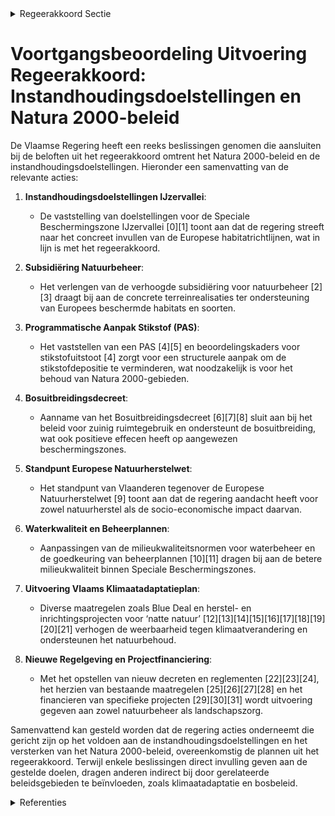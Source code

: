 

<details>
        <summary>Regeerakkoord Sectie </summary>
        <p>2.3.1 Instandhoudingsdoelstellingen en Natura 2000-beleid We zetten de versnelling van instandhoudingsbe-leid verder, waarbij binnen Speciale Beschermingszones natuur alle kansen krijgt. Hierbij blijven we rekening houden met het principe ‘sterkste schouders, zwaarste lasten’, socio-economische impact, zuinig ruimtegebruik en flankerend beleid. We zetten volop in op concrete terreinrealisaties om de Europees beschermde habitats en soorten in een gunstige staat van instandhouding te brengen. Het Vlaams Natura 2000-programma (2021-2026) zal hiertoe, in uitvoering van de Europese verplichtingen, een gedetailleerde uitvoeringsa-genda bevatten. In 2019 zetten we een gronden-bank in voor de realisatie van natuurdoelen, met prioriteit voor de Europese IHD-doelstellingen. Via het water-, lucht- en vergunningenbeleid verbeteren we gericht de milieukwaliteit en verminderen we de milieudruk in Speciale Beschermingszones. We monitoren de gevolgen van het significantiekader en het flankerend beleid op de stikstofdepositie in Speciale Beschermings-zones. Waar nodig, bakenen we actiegebieden af en sturen we eventueel bij, rekening houdend met o.a. de socio-economische impact. </p>
        </details> 

# Voortgangsbeoordeling Uitvoering Regeerakkoord: Instandhoudingsdoelstellingen en Natura 2000-beleid

De Vlaamse Regering heeft een reeks beslissingen genomen die aansluiten bij de beloften uit het regeerakkoord omtrent het Natura 2000-beleid en de instandhoudingsdoelstellingen. Hieronder een samenvatting van de relevante acties:

1. **Instandhoudingsdoelstellingen IJzervallei**:
   - De vaststelling van doelstellingen voor de Speciale Beschermingszone IJzervallei \[0\]\[1\] toont aan dat de regering streeft naar het concreet invullen van de Europese habitatrichtlijnen, wat in lijn is met het regeerakkoord.
   
2. **Subsidiëring Natuurbeheer**:
   - Het verlengen van de verhoogde subsidiëring voor natuurbeheer \[2\]\[3\] draagt bij aan de concrete terreinrealisaties ter ondersteuning van Europees beschermde habitats en soorten.
   
3. **Programmatische Aanpak Stikstof (PAS)**:
   - Het vaststellen van een PAS \[4\]\[5\] en beoordelingskaders voor stikstofuitstoot \[4\] zorgt voor een structurele aanpak om de stikstofdepositie te verminderen, wat noodzakelijk is voor het behoud van Natura 2000-gebieden.
   
4. **Bosuitbreidingsdecreet**:
   - Aanname van het Bosuitbreidingsdecreet \[6\]\[7\]\[8\] sluit aan bij het beleid voor zuinig ruimtegebruik en ondersteunt de bosuitbreiding, wat ook positieve effecen heeft op aangewezen beschermingszones.
   
5. **Standpunt Europese Natuurherstelwet**:
   - Het standpunt van Vlaanderen tegenover de Europese Natuurherstelwet \[9\] toont aan dat de regering aandacht heeft voor zowel natuurherstel als de socio-economische impact daarvan.
   
6. **Waterkwaliteit en Beheerplannen**:
   - Aanpassingen van de milieukwaliteitsnormen voor waterbeheer en de goedkeuring van beheerplannen \[10\]\[11\] dragen bij aan de betere milieukwaliteit binnen Speciale Beschermingszones.
   
7. **Uitvoering Vlaams Klimaatadaptatieplan**:
   - Diverse maatregelen zoals Blue Deal en herstel- en inrichtingsprojecten voor ‘natte natuur’ \[12\]\[13\]\[14\]\[15\]\[16\]\[17\]\[18\]\[19\]\[20\]\[21\] verhogen de weerbaarheid tegen klimaatverandering en ondersteunen het natuurbehoud. 

8. **Nieuwe Regelgeving en Projectfinanciering**:
   - Met het opstellen van nieuw decreten en reglementen \[22\]\[23\]\[24\], het herzien van bestaande maatregelen \[25\]\[26\]\[27\]\[28\] en het financieren van specifieke projecten \[29\]\[30\]\[31\] wordt uitvoering gegeven aan zowel natuurbeheer als landschapszorg.

Samenvattend kan gesteld worden dat de regering acties onderneemt die gericht zijn op het voldoen aan de instandhoudingsdoelstellingen en het versterken van het Natura 2000-beleid, overeenkomstig de plannen uit het regeerakkoord. Terwijl enkele beslissingen direct invulling geven aan de gestelde doelen, dragen anderen indirect bij door gerelateerde beleidsgebieden te beïnvloeden, zoals klimaatadaptatie en bosbeleid.

<details>
        <summary> Referenties</summary>
        **[\[0\]](https://beslissingenvlaamseregering.vlaanderen.be/?search=Instandhoudingsdoelstellingen%20IJzervallei&dateOption=select&startDate=2021-07-16T06%3A00%3A00Z&endDate=2021-07-16T06%3A00%3A00Z)** : **(2021-07-16)** Instandhoudingsdoelstellingen IJzervallei 

**[\[1\]](https://beslissingenvlaamseregering.vlaanderen.be/?search=Instandhoudingsdoelstellingen%20en%20prioriteiten%20speciale%20beschermingszone%20IJzervallei&dateOption=select&startDate=2022-03-18T09%3A00%3A00Z&endDate=2022-03-18T09%3A00%3A00Z)** : **(2022-03-18)** Instandhoudingsdoelstellingen en prioriteiten speciale beschermingszone IJzervallei 

**[\[2\]](https://beslissingenvlaamseregering.vlaanderen.be/?search=Verlenging%20verhoogde%20subsidi%C3%ABring%20van%20planning%2C%20ontwikkeling%20en%20uitvoering%20van%20ge%C3%AFntegreerd%20natuurbeheer&dateOption=select&startDate=2023-03-17T09%3A00%3A00Z&endDate=2023-03-17T09%3A00%3A00Z)** : **(2023-03-17)** Verlenging verhoogde subsidiëring van planning, ontwikkeling en uitvoering van geïntegreerd natuurbeheer 

**[\[3\]](https://beslissingenvlaamseregering.vlaanderen.be/?search=Verlenging%20verhoogde%20subsidi%C3%ABring%20van%20planning%2C%20ontwikkeling%20en%20uitvoering%20van%20ge%C3%AFntegreerd%20natuurbeheer&dateOption=select&startDate=2023-06-30T08%3A00%3A00Z&endDate=2023-06-30T08%3A00%3A00Z)** : **(2023-06-30)** Verlenging verhoogde subsidiëring van planning, ontwikkeling en uitvoering van geïntegreerd natuurbeheer 

**[\[4\]](https://beslissingenvlaamseregering.vlaanderen.be/?search=Tijdelijke%20beoordelingskaders%20stikstofuitstoot%20vergunningsaanvragen%20projecten%20of%20activiteiten%20met%20mogelijke%20%20effecten%20op%20habitatrichtlijngebieden&dateOption=select&startDate=2023-06-16T08%3A00%3A00Z&endDate=2023-06-16T08%3A00%3A00Z)** : **(2023-06-16)** Tijdelijke beoordelingskaders stikstofuitstoot vergunningsaanvragen projecten of activiteiten met mogelijke  effecten op habitatrichtlijngebieden 

**[\[5\]](https://beslissingenvlaamseregering.vlaanderen.be/?search=Programmatische%20aanpak%20stikstof%20%28PAS%29&dateOption=select&startDate=2023-03-10T09%3A00%3A00Z&endDate=2023-03-10T09%3A00%3A00Z)** : **(2023-03-10)** Programmatische aanpak stikstof (PAS) 

**[\[6\]](https://beslissingenvlaamseregering.vlaanderen.be/?search=Bosuitbreidingsdecreet&dateOption=select&startDate=2021-07-19T18%3A30%3A00Z&endDate=2021-07-19T18%3A30%3A00Z)** : **(2021-07-19)** Bosuitbreidingsdecreet 

**[\[7\]](https://beslissingenvlaamseregering.vlaanderen.be/?search=Bosuitbreidingsdecreet&dateOption=select&startDate=2022-05-13T08%3A00%3A00Z&endDate=2022-05-13T08%3A00%3A00Z)** : **(2022-05-13)** Bosuitbreidingsdecreet 

**[\[8\]](https://beslissingenvlaamseregering.vlaanderen.be/?search=Bosuitbreidingsdecreet&dateOption=select&startDate=2022-02-18T09%3A00%3A00Z&endDate=2022-02-18T09%3A00%3A00Z)** : **(2022-02-18)** Bosuitbreidingsdecreet 

**[\[9\]](https://beslissingenvlaamseregering.vlaanderen.be/?search=%27Standpuntbepaling%20Europese%20Natuurherstelwet%27%3A%20nota%20aan%20het%20Overlegcomit%C3%A9&dateOption=select&startDate=2023-05-12T08%3A00%3A00Z&endDate=2023-05-12T08%3A00%3A00Z)** : **(2023-05-12)** 'Standpuntbepaling Europese Natuurherstelwet': nota aan het Overlegcomité 

**[\[10\]](https://beslissingenvlaamseregering.vlaanderen.be/?search=Aanpassing%20milieukwaliteitsnormen%20oppervlaktewater%2C%20waterbodems%20en%20stofneerslag&dateOption=select&startDate=2022-09-16T08%3A00%3A00Z&endDate=2022-09-16T08%3A00%3A00Z)** : **(2022-09-16)** Aanpassing milieukwaliteitsnormen oppervlaktewater, waterbodems en stofneerslag 

**[\[11\]](https://beslissingenvlaamseregering.vlaanderen.be/?search=Aanpassing%20milieukwaliteitsnormen%20oppervlaktewater%2C%20waterbodems%20en%20stofneerslag&dateOption=select&startDate=2023-04-28T08%3A00%3A00Z&endDate=2023-04-28T08%3A00%3A00Z)** : **(2023-04-28)** Aanpassing milieukwaliteitsnormen oppervlaktewater, waterbodems en stofneerslag 

**[\[12\]](https://beslissingenvlaamseregering.vlaanderen.be/?search=Plan%20Vlaamse%20Veerkracht%3A%20wijziging%20subsidiebesluit%20inrichtingen%20en%20aankopen%20in%20het%20kader%20van%20natte%20natuur%20%28Blue%20deal%29&dateOption=select&startDate=2021-04-30T08%3A00%3A00Z&endDate=2021-04-30T08%3A00%3A00Z)** : **(2021-04-30)** Plan Vlaamse Veerkracht: wijziging subsidiebesluit inrichtingen en aankopen in het kader van natte natuur (Blue deal) 

**[\[13\]](https://beslissingenvlaamseregering.vlaanderen.be/?search=Plan%20Vlaamse%20Veerkracht%3A%20subsidieregels%20voor%20de%20uitvoering%20van%20maatregelen%20met%20een%20gunstig%20effect%20op%20milieu%2C%20klimaat%20of%20biodiversiteit&dateOption=select&startDate=2021-07-16T06%3A00%3A00Z&endDate=2021-07-16T06%3A00%3A00Z)** : **(2021-07-16)** Plan Vlaamse Veerkracht: subsidieregels voor de uitvoering van maatregelen met een gunstig effect op milieu, klimaat of biodiversiteit 

**[\[14\]](https://beslissingenvlaamseregering.vlaanderen.be/?search=Plan%20Vlaamse%20Veerkracht%3A%20subsidieregels%20voor%20de%20uitvoering%20van%20maatregelen%20met%20een%20gunstig%20effect%20op%20milieu%2C%20klimaat%20of%20biodiversiteit&dateOption=select&startDate=2021-09-10T08%3A00%3A00Z&endDate=2021-09-10T08%3A00%3A00Z)** : **(2021-09-10)** Plan Vlaamse Veerkracht: subsidieregels voor de uitvoering van maatregelen met een gunstig effect op milieu, klimaat of biodiversiteit 

**[\[15\]](https://beslissingenvlaamseregering.vlaanderen.be/?search=Plan%20Vlaamse%20Veerkracht%3A%20wijziging%20subsidiebesluit%20inrichtingen%20en%20aankopen%20in%20het%20kader%20van%20natte%20natuur%20%28Blue%20deal%29&dateOption=select&startDate=2021-07-16T06%3A00%3A00Z&endDate=2021-07-16T06%3A00%3A00Z)** : **(2021-07-16)** Plan Vlaamse Veerkracht: wijziging subsidiebesluit inrichtingen en aankopen in het kader van natte natuur (Blue deal) 

**[\[16\]](https://beslissingenvlaamseregering.vlaanderen.be/?search=Plan%20Vlaamse%20Veerkracht%3A%20subsidies%20voor%20uitvoering%20Water-Land-Schap%202.0&dateOption=select&startDate=2022-12-09T09%3A00%3A00Z&endDate=2022-12-09T09%3A00%3A00Z)** : **(2022-12-09)** Plan Vlaamse Veerkracht: subsidies voor uitvoering Water-Land-Schap 2.0 

**[\[17\]](https://beslissingenvlaamseregering.vlaanderen.be/?search=Plan%20Vlaamse%20Veerkracht%3A%20subsidie%20Limburgs%20Landschap%20vzw%20voor%20duurzame%20ontwikkeling%20beekvalleien%20en%20vijvergebieden%20van%20Caetsweyers%20in%20de%20Wijers%20in%20Diepenbeek&dateOption=select&startDate=2022-12-09T09%3A00%3A00Z&endDate=2022-12-09T09%3A00%3A00Z)** : **(2022-12-09)** Plan Vlaamse Veerkracht: subsidie Limburgs Landschap vzw voor duurzame ontwikkeling beekvalleien en vijvergebieden van Caetsweyers in de Wijers in Diepenbeek 

**[\[18\]](https://beslissingenvlaamseregering.vlaanderen.be/?search=Aanpassing%20steunreglementering%20VLAIO&dateOption=select&startDate=2021-02-26T09%3A00%3A00Z&endDate=2021-02-26T09%3A00%3A00Z)** : **(2021-02-26)** Aanpassing steunreglementering VLAIO 

**[\[19\]](https://beslissingenvlaamseregering.vlaanderen.be/?search=Tijdelijke%20versterking%20personeel%20Departement%20Landbouw%20en%20Visserij%20in%20de%20periode%202022-2024%20in%20kader%20flankerend%20beleid%20stikstofproblematiek%20en%20conceptnota%20PAS&dateOption=select&startDate=2022-12-23T09%3A00%3A00Z&endDate=2022-12-23T09%3A00%3A00Z)** : **(2022-12-23)** Tijdelijke versterking personeel Departement Landbouw en Visserij in de periode 2022-2024 in kader flankerend beleid stikstofproblematiek en conceptnota PAS 

**[\[20\]](https://beslissingenvlaamseregering.vlaanderen.be/?search=Beoordeling%20schade%20aan%20de%20natuur%20in%20Vlaams%20Ecologisch%20Netwerk%20%28VEN%29&dateOption=select&startDate=2024-01-10T18%3A00%3A00Z&endDate=2024-01-10T18%3A00%3A00Z)** : **(2024-01-10)** Beoordeling schade aan de natuur in Vlaams Ecologisch Netwerk (VEN) 

**[\[21\]](https://beslissingenvlaamseregering.vlaanderen.be/?search=Beoordeling%20schade%20aan%20de%20natuur%20in%20Vlaams%20Ecologisch%20Netwerk%20%28VEN%29&dateOption=select&startDate=2023-07-07T09%3A00%3A00Z&endDate=2023-07-07T09%3A00%3A00Z)** : **(2023-07-07)** Beoordeling schade aan de natuur in Vlaams Ecologisch Netwerk (VEN) 

**[\[22\]](https://beslissingenvlaamseregering.vlaanderen.be/?search=Decreet%20Vlaamse%20Parken%20en%20algemene%20landschapszorg&dateOption=select&startDate=2023-06-09T08%3A00%3A00Z&endDate=2023-06-09T08%3A00%3A00Z)** : **(2023-06-09)** Decreet Vlaamse Parken en algemene landschapszorg 

**[\[23\]](https://beslissingenvlaamseregering.vlaanderen.be/?search=Verzameldecreet%20omgeving%2C%20leefmilieu%20en%20natuur%20en%20ruimtelijke%20ordening&dateOption=select&startDate=2022-11-18T09%3A00%3A00Z&endDate=2022-11-18T09%3A00%3A00Z)** : **(2022-11-18)** Verzameldecreet omgeving, leefmilieu en natuur en ruimtelijke ordening 

**[\[24\]](https://beslissingenvlaamseregering.vlaanderen.be/?search=Projectfinanciering%20Bosgroepen%20en%20Regionale%20Landschappen&dateOption=select&startDate=2019-12-20T09%3A00%3A00Z&endDate=2019-12-20T09%3A00%3A00Z)** : **(2019-12-20)** Projectfinanciering Bosgroepen en Regionale Landschappen 

**[\[25\]](https://beslissingenvlaamseregering.vlaanderen.be/?search=Werken%20in%20het%20kader%20van%20natuurbeheerplannen&dateOption=select&startDate=2022-07-15T08%3A00%3A00Z&endDate=2022-07-15T08%3A00%3A00Z)** : **(2022-07-15)** Werken in het kader van natuurbeheerplannen 

**[\[26\]](https://beslissingenvlaamseregering.vlaanderen.be/?search=Regionaal%20landschap%20Kempen%20en%20Maasland%3A%20werkingssubsidie%20vernieuwd%20Nationaal%20Park%20Bureau%20Hoge%20Kempen&dateOption=select&startDate=2020-12-18T09%3A00%3A00Z&endDate=2020-12-18T09%3A00%3A00Z)** : **(2020-12-18)** Regionaal landschap Kempen en Maasland: werkingssubsidie vernieuwd Nationaal Park Bureau Hoge Kempen 

**[\[27\]](https://beslissingenvlaamseregering.vlaanderen.be/?search=Besteding%20middelen%20Vlaams%20Klimaatfonds%20%28VKF%29%20voor%20verderzetting%20onderbouwde%20aanpak%20energiebesparing%20gebouwenpark%20in%20de%20sector%20Welzijn%2C%20Volksgezondheid%20en%20Gezin&dateOption=select&startDate=2021-07-02T08%3A00%3A00Z&endDate=2021-07-02T08%3A00%3A00Z)** : **(2021-07-02)** Besteding middelen Vlaams Klimaatfonds (VKF) voor verderzetting onderbouwde aanpak energiebesparing gebouwenpark in de sector Welzijn, Volksgezondheid en Gezin 

**[\[28\]](https://beslissingenvlaamseregering.vlaanderen.be/?search=Uitvoering%20programmatische%20aanpak%20stikstof%20%28PAS%29%3A%20flankerend%20beleid&dateOption=select&startDate=2023-10-13T08%3A00%3A00Z&endDate=2023-10-13T08%3A00%3A00Z)** : **(2023-10-13)** Uitvoering programmatische aanpak stikstof (PAS): flankerend beleid 

**[\[29\]](https://beslissingenvlaamseregering.vlaanderen.be/?search=Natuurpunt%20Beheer%20vzw%3A%20subsidie%20herstelmaatregelen%20De%20Liereman&dateOption=select&startDate=2021-02-26T09%3A00%3A00Z&endDate=2021-02-26T09%3A00%3A00Z)** : **(2021-02-26)** Natuurpunt Beheer vzw: subsidie herstelmaatregelen De Liereman 

**[\[30\]](https://beslissingenvlaamseregering.vlaanderen.be/?search=Plan%20Vlaamse%20Veerkracht%3A%20Wijziging%20subsidiebesluit%20vzw%20Natuurpunt%20Beheer%20voor%20tijdelijk%20bijkomend%20omkaderingsaanbod%20aan%20tewerkstellingsplaatsen%20voor%20werkgestraften%20en%20begeleiding%20op%20de%20werkvloer&dateOption=select&startDate=2023-07-07T08%3A00%3A00Z&endDate=2023-07-07T08%3A00%3A00Z)** : **(2023-07-07)** Plan Vlaamse Veerkracht: Wijziging subsidiebesluit vzw Natuurpunt Beheer voor tijdelijk bijkomend omkaderingsaanbod aan tewerkstellingsplaatsen voor werkgestraften en begeleiding op de werkvloer 

**[\[31\]](https://beslissingenvlaamseregering.vlaanderen.be/?search=Vaststellen%20takenpakket%20technisch%20beheer%20openbare%20bossen%20en%20terreinen&dateOption=select&startDate=2023-10-06T08%3A00%3A00Z&endDate=2023-10-06T08%3A00%3A00Z)** : **(2023-10-06)** Vaststellen takenpakket technisch beheer openbare bossen en terreinen 
        </details> 

